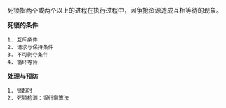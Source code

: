 死锁指两个或两个以上的进程在执行过程中，因争抢资源造成互相等待的现象。

**死锁的条件**

```shell
1. 互斥条件
2. 请求与保持条件
3. 不可剥夺条件
4. 循环等待
```



**处理与预防**

```shell
1. 锁超时
2. 死锁检测：银行家算法
```

